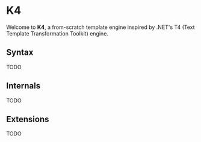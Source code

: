 # K4

Welcome to **K4**, a from-scratch template engine inspired by .NET's T4 (Text Template Transformation Toolkit) engine.

## Syntax

TODO

## Internals

TODO

## Extensions

TODO
